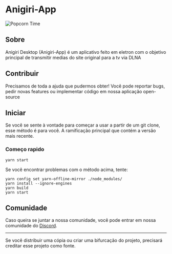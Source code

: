 # Anigiri-App
![Popcorn Time](https://cdn.discordapp.com/attachments/675593865901637642/698224337026547733/unknown.png)
## Sobre
Anigiri Desktop (Anigiri-App) é um aplicativo feito em eletron com o objetivo principal de transmitir medias do site original para a tv via DLNA

## Contribuir
 Precisamos de toda a ajuda que pudermos obter! Você pode reportar bugs, pedir novas features ou implementar código em nossa aplicação open-source
 
## Iniciar
Se você se sente à vontade para começar a usar a partir de um git clone, esse método é para você.
A ramificação principal que contém a versão mais recente.
###   Começo rapido
  ```
  yarn start
  ```
  Se você encontrar problemas com o método acima, tente:
  ```
  yarn config set yarn-offline-mirror ./node_modules/
  yarn install --ignore-engines
  yarn build
  yarn start
  ```
## Comunidade
Caso queira se juntar a nossa comunidade, você pode entrar em nossa comunidade do [Discord](https://discord.gg/JrhAJFj).
***
Se você distribuir uma cópia ou criar uma bifurcação do projeto, precisará creditar esse projeto como fonte.
